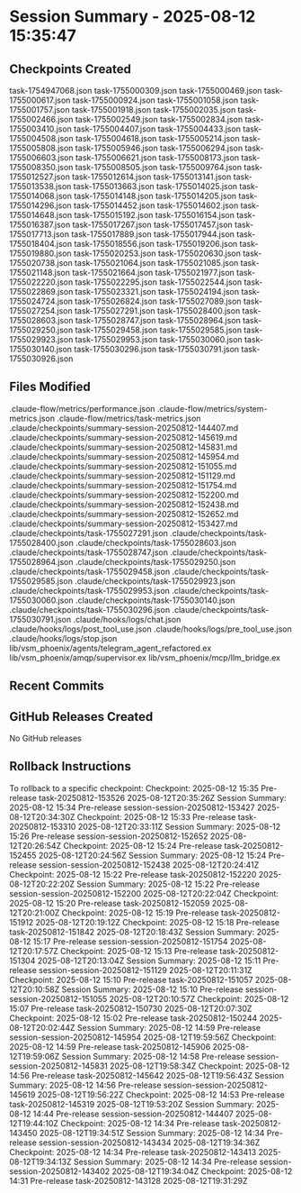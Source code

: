 # Session Summary - 2025-08-12 15:35:47

## Checkpoints Created
task-1754947068.json
task-1755000309.json
task-1755000469.json
task-1755000617.json
task-1755000924.json
task-1755001058.json
task-1755001757.json
task-1755001918.json
task-1755002035.json
task-1755002466.json
task-1755002549.json
task-1755002834.json
task-1755003410.json
task-1755004407.json
task-1755004433.json
task-1755004508.json
task-1755004618.json
task-1755005214.json
task-1755005808.json
task-1755005946.json
task-1755006294.json
task-1755006603.json
task-1755006621.json
task-1755008173.json
task-1755008350.json
task-1755008505.json
task-1755009764.json
task-1755012527.json
task-1755012614.json
task-1755013141.json
task-1755013538.json
task-1755013663.json
task-1755014025.json
task-1755014068.json
task-1755014148.json
task-1755014205.json
task-1755014296.json
task-1755014452.json
task-1755014602.json
task-1755014648.json
task-1755015192.json
task-1755016154.json
task-1755016387.json
task-1755017267.json
task-1755017457.json
task-1755017713.json
task-1755017889.json
task-1755017944.json
task-1755018404.json
task-1755018556.json
task-1755019206.json
task-1755019880.json
task-1755020253.json
task-1755020630.json
task-1755020738.json
task-1755021064.json
task-1755021085.json
task-1755021148.json
task-1755021664.json
task-1755021977.json
task-1755022220.json
task-1755022295.json
task-1755022544.json
task-1755022869.json
task-1755023321.json
task-1755024194.json
task-1755024724.json
task-1755026824.json
task-1755027089.json
task-1755027254.json
task-1755027291.json
task-1755028400.json
task-1755028603.json
task-1755028747.json
task-1755028964.json
task-1755029250.json
task-1755029458.json
task-1755029585.json
task-1755029923.json
task-1755029953.json
task-1755030060.json
task-1755030140.json
task-1755030296.json
task-1755030791.json
task-1755030926.json

## Files Modified
.claude-flow/metrics/performance.json
.claude-flow/metrics/system-metrics.json
.claude-flow/metrics/task-metrics.json
.claude/checkpoints/summary-session-20250812-144407.md
.claude/checkpoints/summary-session-20250812-145619.md
.claude/checkpoints/summary-session-20250812-145831.md
.claude/checkpoints/summary-session-20250812-145954.md
.claude/checkpoints/summary-session-20250812-151055.md
.claude/checkpoints/summary-session-20250812-151129.md
.claude/checkpoints/summary-session-20250812-151754.md
.claude/checkpoints/summary-session-20250812-152200.md
.claude/checkpoints/summary-session-20250812-152438.md
.claude/checkpoints/summary-session-20250812-152652.md
.claude/checkpoints/summary-session-20250812-153427.md
.claude/checkpoints/task-1755027291.json
.claude/checkpoints/task-1755028400.json
.claude/checkpoints/task-1755028603.json
.claude/checkpoints/task-1755028747.json
.claude/checkpoints/task-1755028964.json
.claude/checkpoints/task-1755029250.json
.claude/checkpoints/task-1755029458.json
.claude/checkpoints/task-1755029585.json
.claude/checkpoints/task-1755029923.json
.claude/checkpoints/task-1755029953.json
.claude/checkpoints/task-1755030060.json
.claude/checkpoints/task-1755030140.json
.claude/checkpoints/task-1755030296.json
.claude/checkpoints/task-1755030791.json
.claude/hooks/logs/chat.json
.claude/hooks/logs/post_tool_use.json
.claude/hooks/logs/pre_tool_use.json
.claude/hooks/logs/stop.json
lib/vsm_phoenix/agents/telegram_agent_refactored.ex
lib/vsm_phoenix/amqp/supervisor.ex
lib/vsm_phoenix/mcp/llm_bridge.ex

## Recent Commits


## GitHub Releases Created
No GitHub releases

## Rollback Instructions
To rollback to a specific checkpoint:
Checkpoint: 2025-08-12 15:35	Pre-release	task-20250812-153526	2025-08-12T20:35:26Z
Session Summary: 2025-08-12 15:34	Pre-release	session-session-20250812-153427	2025-08-12T20:34:30Z
Checkpoint: 2025-08-12 15:33	Pre-release	task-20250812-153310	2025-08-12T20:33:11Z
Session Summary: 2025-08-12 15:26	Pre-release	session-session-20250812-152652	2025-08-12T20:26:54Z
Checkpoint: 2025-08-12 15:24	Pre-release	task-20250812-152455	2025-08-12T20:24:56Z
Session Summary: 2025-08-12 15:24	Pre-release	session-session-20250812-152438	2025-08-12T20:24:41Z
Checkpoint: 2025-08-12 15:22	Pre-release	task-20250812-152220	2025-08-12T20:22:20Z
Session Summary: 2025-08-12 15:22	Pre-release	session-session-20250812-152200	2025-08-12T20:22:04Z
Checkpoint: 2025-08-12 15:20	Pre-release	task-20250812-152059	2025-08-12T20:21:00Z
Checkpoint: 2025-08-12 15:19	Pre-release	task-20250812-151912	2025-08-12T20:19:12Z
Checkpoint: 2025-08-12 15:18	Pre-release	task-20250812-151842	2025-08-12T20:18:43Z
Session Summary: 2025-08-12 15:17	Pre-release	session-session-20250812-151754	2025-08-12T20:17:57Z
Checkpoint: 2025-08-12 15:13	Pre-release	task-20250812-151304	2025-08-12T20:13:04Z
Session Summary: 2025-08-12 15:11	Pre-release	session-session-20250812-151129	2025-08-12T20:11:31Z
Checkpoint: 2025-08-12 15:10	Pre-release	task-20250812-151057	2025-08-12T20:10:58Z
Session Summary: 2025-08-12 15:10	Pre-release	session-session-20250812-151055	2025-08-12T20:10:57Z
Checkpoint: 2025-08-12 15:07	Pre-release	task-20250812-150730	2025-08-12T20:07:30Z
Checkpoint: 2025-08-12 15:02	Pre-release	task-20250812-150244	2025-08-12T20:02:44Z
Session Summary: 2025-08-12 14:59	Pre-release	session-session-20250812-145954	2025-08-12T19:59:56Z
Checkpoint: 2025-08-12 14:59	Pre-release	task-20250812-145906	2025-08-12T19:59:06Z
Session Summary: 2025-08-12 14:58	Pre-release	session-session-20250812-145831	2025-08-12T19:58:34Z
Checkpoint: 2025-08-12 14:56	Pre-release	task-20250812-145642	2025-08-12T19:56:43Z
Session Summary: 2025-08-12 14:56	Pre-release	session-session-20250812-145619	2025-08-12T19:56:22Z
Checkpoint: 2025-08-12 14:53	Pre-release	task-20250812-145319	2025-08-12T19:53:20Z
Session Summary: 2025-08-12 14:44	Pre-release	session-session-20250812-144407	2025-08-12T19:44:10Z
Checkpoint: 2025-08-12 14:34	Pre-release	task-20250812-143450	2025-08-12T19:34:51Z
Session Summary: 2025-08-12 14:34	Pre-release	session-session-20250812-143434	2025-08-12T19:34:36Z
Checkpoint: 2025-08-12 14:34	Pre-release	task-20250812-143413	2025-08-12T19:34:13Z
Session Summary: 2025-08-12 14:34	Pre-release	session-session-20250812-143402	2025-08-12T19:34:04Z
Checkpoint: 2025-08-12 14:31	Pre-release	task-20250812-143128	2025-08-12T19:31:29Z
